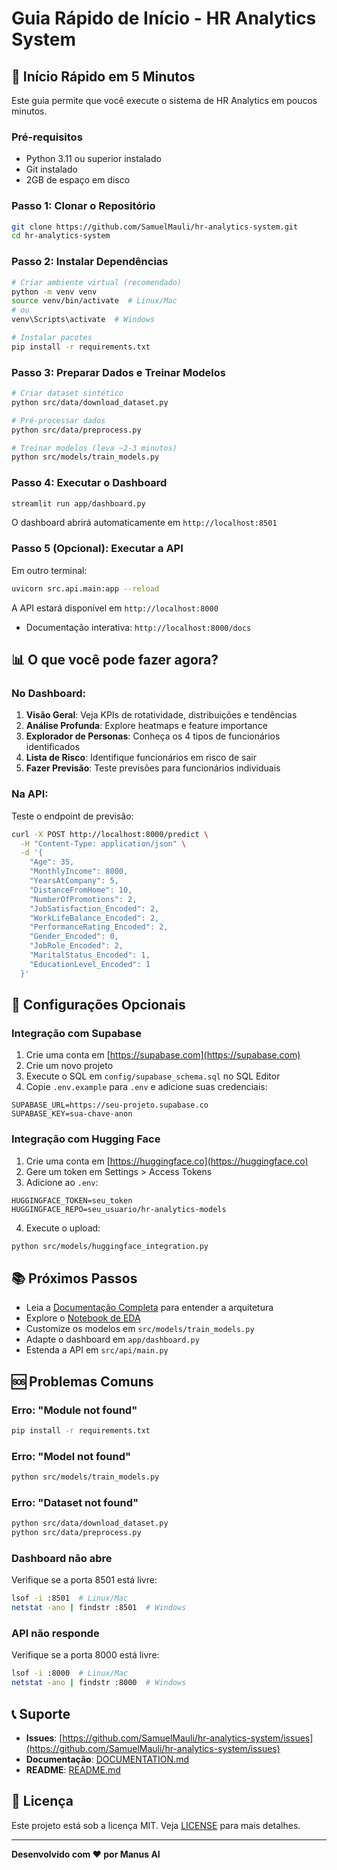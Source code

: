 # Guia Rápido de Início - HR Analytics System

## 🚀 Início Rápido em 5 Minutos

Este guia permite que você execute o sistema de HR Analytics em poucos minutos.

### Pré-requisitos

- Python 3.11 ou superior instalado
- Git instalado
- 2GB de espaço em disco

### Passo 1: Clonar o Repositório

```bash
git clone https://github.com/SamuelMauli/hr-analytics-system.git
cd hr-analytics-system
```

### Passo 2: Instalar Dependências

```bash
# Criar ambiente virtual (recomendado)
python -m venv venv
source venv/bin/activate  # Linux/Mac
# ou
venv\Scripts\activate  # Windows

# Instalar pacotes
pip install -r requirements.txt
```

### Passo 3: Preparar Dados e Treinar Modelos

```bash
# Criar dataset sintético
python src/data/download_dataset.py

# Pré-processar dados
python src/data/preprocess.py

# Treinar modelos (leva ~2-3 minutos)
python src/models/train_models.py
```

### Passo 4: Executar o Dashboard

```bash
streamlit run app/dashboard.py
```

O dashboard abrirá automaticamente em `http://localhost:8501`

### Passo 5 (Opcional): Executar a API

Em outro terminal:

```bash
uvicorn src.api.main:app --reload
```

A API estará disponível em `http://localhost:8000`
- Documentação interativa: `http://localhost:8000/docs`

## 📊 O que você pode fazer agora?

### No Dashboard:

1. **Visão Geral**: Veja KPIs de rotatividade, distribuições e tendências
2. **Análise Profunda**: Explore heatmaps e feature importance
3. **Explorador de Personas**: Conheça os 4 tipos de funcionários identificados
4. **Lista de Risco**: Identifique funcionários em risco de sair
5. **Fazer Previsão**: Teste previsões para funcionários individuais

### Na API:

Teste o endpoint de previsão:

```bash
curl -X POST http://localhost:8000/predict \
  -H "Content-Type: application/json" \
  -d '{
    "Age": 35,
    "MonthlyIncome": 8000,
    "YearsAtCompany": 5,
    "DistanceFromHome": 10,
    "NumberOfPromotions": 2,
    "JobSatisfaction_Encoded": 2,
    "WorkLifeBalance_Encoded": 2,
    "PerformanceRating_Encoded": 2,
    "Gender_Encoded": 0,
    "JobRole_Encoded": 2,
    "MaritalStatus_Encoded": 1,
    "EducationLevel_Encoded": 1
  }'
```

## 🔧 Configurações Opcionais

### Integração com Supabase

1. Crie uma conta em [https://supabase.com](https://supabase.com)
2. Crie um novo projeto
3. Execute o SQL em `config/supabase_schema.sql` no SQL Editor
4. Copie `.env.example` para `.env` e adicione suas credenciais:

```
SUPABASE_URL=https://seu-projeto.supabase.co
SUPABASE_KEY=sua-chave-anon
```

### Integração com Hugging Face

1. Crie uma conta em [https://huggingface.co](https://huggingface.co)
2. Gere um token em Settings > Access Tokens
3. Adicione ao `.env`:

```
HUGGINGFACE_TOKEN=seu_token
HUGGINGFACE_REPO=seu_usuario/hr-analytics-models
```

4. Execute o upload:

```bash
python src/models/huggingface_integration.py
```

## 📚 Próximos Passos

- Leia a [Documentação Completa](DOCUMENTATION.md) para entender a arquitetura
- Explore o [Notebook de EDA](notebooks/01_exploratory_data_analysis.ipynb)
- Customize os modelos em `src/models/train_models.py`
- Adapte o dashboard em `app/dashboard.py`
- Estenda a API em `src/api/main.py`

## 🆘 Problemas Comuns

### Erro: "Module not found"
```bash
pip install -r requirements.txt
```

### Erro: "Model not found"
```bash
python src/models/train_models.py
```

### Erro: "Dataset not found"
```bash
python src/data/download_dataset.py
python src/data/preprocess.py
```

### Dashboard não abre
Verifique se a porta 8501 está livre:
```bash
lsof -i :8501  # Linux/Mac
netstat -ano | findstr :8501  # Windows
```

### API não responde
Verifique se a porta 8000 está livre:
```bash
lsof -i :8000  # Linux/Mac
netstat -ano | findstr :8000  # Windows
```

## 📞 Suporte

- **Issues**: [https://github.com/SamuelMauli/hr-analytics-system/issues](https://github.com/SamuelMauli/hr-analytics-system/issues)
- **Documentação**: [DOCUMENTATION.md](DOCUMENTATION.md)
- **README**: [README.md](README.md)

## 📄 Licença

Este projeto está sob a licença MIT. Veja [LICENSE](LICENSE) para mais detalhes.

---

**Desenvolvido com ❤️ por Manus AI**

